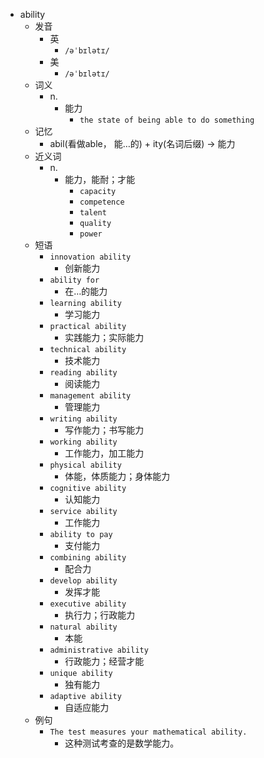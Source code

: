 - ability
  - 发音
    - 英
      - `/əˈbɪlətɪ/`
    - 美
      - `/əˈbɪlətɪ/`
  - 词义
    - n.
      - 能力
        - `the state of being able to do something`
  - 记忆
    - abil(看做able， 能…的) + ity(名词后缀) → 能力
  - 近义词
    - n.
      - 能力，能耐；才能
        - `capacity`
        - `competence`
        - `talent`
        - `quality`
        - `power`
  - 短语
    - `innovation ability`
      - 创新能力 
    - `ability for`
      - 在…的能力 
    - `learning ability`
      - 学习能力 
    - `practical ability`
      - 实践能力；实际能力 
    - `technical ability`
      - 技术能力 
    - `reading ability`
      - 阅读能力 
    - `management ability`
      - 管理能力 
    - `writing ability`
      - 写作能力；书写能力 
    - `working ability`
      - 工作能力，加工能力 
    - `physical ability`
      - 体能，体质能力；身体能力 
    - `cognitive ability`
      - 认知能力 
    - `service ability`
      - 工作能力 
    - `ability to pay`
      - 支付能力 
    - `combining ability`
      - 配合力 
    - `develop ability`
      - 发挥才能 
    - `executive ability`
      - 执行力；行政能力 
    - `natural ability`
      - 本能 
    - `administrative ability`
      - 行政能力；经营才能 
    - `unique ability`
      - 独有能力 
    - `adaptive ability`
      - 自适应能力 
  - 例句
    - `The test measures your mathematical ability.`
      - 这种测试考查的是数学能力。

